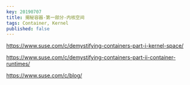 ```yaml
---
key: 20190707
title: 揭秘容器-第一部分-内核空间
tags: Container, Kernel
published: false
---
```


https://www.suse.com/c/demystifying-containers-part-i-kernel-space/

https://www.suse.com/c/demystifying-containers-part-ii-container-runtimes/

https://www.suse.com/c/blog/